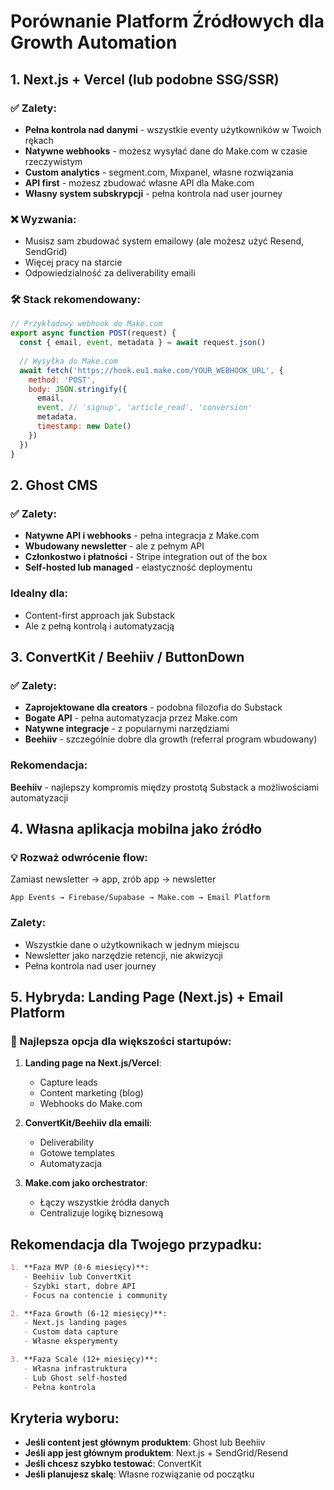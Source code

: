 # Porównanie Platform Źródłowych dla Growth Automation

## 1. Next.js + Vercel (lub podobne SSG/SSR)

### ✅ Zalety:
- **Pełna kontrola nad danymi** - wszystkie eventy użytkowników w Twoich rękach
- **Natywne webhooks** - możesz wysyłać dane do Make.com w czasie rzeczywistym
- **Custom analytics** - segment.com, Mixpanel, własne rozwiązania
- **API first** - możesz zbudować własne API dla Make.com
- **Własny system subskrypcji** - pełna kontrola nad user journey

### ❌ Wyzwania:
- Musisz sam zbudować system emailowy (ale możesz użyć Resend, SendGrid)
- Więcej pracy na starcie
- Odpowiedzialność za deliverability emaili

### 🛠 Stack rekomendowany:
```javascript
// Przykładowy webhook do Make.com
export async function POST(request) {
  const { email, event, metadata } = await request.json()
  
  // Wysyłka do Make.com
  await fetch('https://hook.eu1.make.com/YOUR_WEBHOOK_URL', {
    method: 'POST',
    body: JSON.stringify({
      email,
      event, // 'signup', 'article_read', 'conversion'
      metadata,
      timestamp: new Date()
    })
  })
}
```

## 2. Ghost CMS

### ✅ Zalety:
- **Natywne API i webhooks** - pełna integracja z Make.com
- **Wbudowany newsletter** - ale z pełnym API
- **Członkostwo i płatności** - Stripe integration out of the box
- **Self-hosted lub managed** - elastyczność deploymentu

### Idealny dla:
- Content-first approach jak Substack
- Ale z pełną kontrolą i automatyzacją

## 3. ConvertKit / Beehiiv / ButtonDown

### ✅ Zalety:
- **Zaprojektowane dla creators** - podobna filozofia do Substack
- **Bogate API** - pełna automatyzacja przez Make.com
- **Natywne integracje** - z popularnymi narzędziami
- **Beehiiv** - szczególnie dobre dla growth (referral program wbudowany)

### Rekomendacja:
**Beehiiv** - najlepszy kompromis między prostotą Substack a możliwościami automatyzacji

## 4. Własna aplikacja mobilna jako źródło

### 💡 Rozważ odwrócenie flow:
Zamiast newsletter → app, zrób app → newsletter

```
App Events → Firebase/Supabase → Make.com → Email Platform
```

### Zalety:
- Wszystkie dane o użytkownikach w jednym miejscu
- Newsletter jako narzędzie retencji, nie akwizycji
- Pełna kontrola nad user journey

## 5. Hybryda: Landing Page (Next.js) + Email Platform

### 🎯 Najlepsza opcja dla większości startupów:

1. **Landing page na Next.js/Vercel**:
   - Capture leads
   - Content marketing (blog)
   - Webhooks do Make.com

2. **ConvertKit/Beehiiv dla emaili**:
   - Deliverability
   - Gotowe templates
   - Automatyzacja

3. **Make.com jako orchestrator**:
   - Łączy wszystkie źródła danych
   - Centralizuje logikę biznesową

## Rekomendacja dla Twojego przypadku:

```markdown
1. **Faza MVP (0-6 miesięcy)**:
   - Beehiiv lub ConvertKit
   - Szybki start, dobre API
   - Focus na contencie i community

2. **Faza Growth (6-12 miesięcy)**:
   - Next.js landing pages
   - Custom data capture
   - Własne eksperymenty

3. **Faza Scale (12+ miesięcy)**:
   - Własna infrastruktura
   - Lub Ghost self-hosted
   - Pełna kontrola
```

## Kryteria wyboru:

- **Jeśli content jest głównym produktem**: Ghost lub Beehiiv
- **Jeśli app jest głównym produktem**: Next.js + SendGrid/Resend
- **Jeśli chcesz szybko testować**: ConvertKit
- **Jeśli planujesz skalę**: Własne rozwiązanie od początku